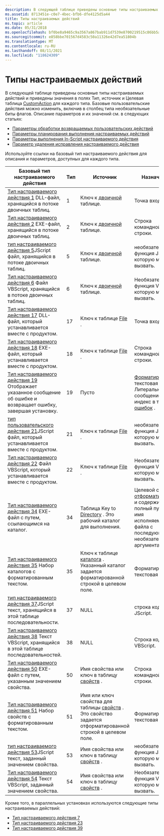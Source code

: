 ```yaml
---
description: В следующей таблице приведены основные типы настраиваемых действий и приведены значения в полях Тип, источник и Целевая таблица CustomAction для каждого типа.
ms.assetid: 8713451e-c0e7-4bec-bfb6-dfe4125d5a44
title: Типы настраиваемых действий
ms.topic: article
ms.date: 05/31/2018
ms.openlocfilehash: bf0be8a9465c9a3567a867bab911d7539e8700219515c86bb5a8fc2b7d5eff68
ms.sourcegitcommit: e858bbe701567d4583c50a11326e42d7ea51804b
ms.translationtype: MT
ms.contentlocale: ru-RU
ms.lasthandoff: 08/11/2021
ms.locfileid: "118624309"
---
```

# <a name="custom-action-types"></a>Типы настраиваемых действий

В следующей таблице приведены основные типы настраиваемых действий и приведены значения в полях Тип, источник и Целевая таблица [CustomAction](customaction-table.md) для каждого типа. Базовые пользовательские действия можно изменить, включив в столбец типа необязательные биты флагов. Описание параметров и их значений см. в следующих статьях:

-   [Параметры обработки возвращаемых пользовательских действий](custom-action-return-processing-options.md)
-   [Параметры планирования выполнения настраиваемых действий](custom-action-execution-scheduling-options.md)
-   [Параметры выполнения In-Script настраиваемого действия](custom-action-in-script-execution-options.md)
-   [Параметр удаления исправления настраиваемого действия](custom-action-patch-uninstall-option.md)

Используйте ссылки на базовый тип настраиваемого действия для описания и параметров, доступных для каждого типа.



| Базовый тип настраиваемого действия                                                                                                                           | Тип | Источник                                                                                                                              | Назначение                                                                                                                                     |
|----------------------------------------------------------------------------------------------------------------------------------------------------|------|-------------------------------------------------------------------------------------------------------------------------------------|--------------------------------------------------------------------------------------------------------------------------------------------|
| [Тип настраиваемого действия 1](custom-action-type-1.md) DLL-файл, хранящийся в потоке двоичных таблиц.<br/>                                               | 1    | Ключ к [двоичной](binary-table.md) таблице.                                                                                            | Точка входа DLL.                                                                                                                           |
| [Тип настраиваемого действия 2](custom-action-type-2.md) EXE-файл, хранящийся в потоке двоичных таблиц.<br/>                                               | 2    | Ключ к [двоичной](binary-table.md) таблице.                                                                                            | Строка командной строки.                                                                                                                       |
| [тип настраиваемого действия 5](custom-action-type-5.md)JScript файл, хранящийся в потоке двоичных таблиц.<br/>                                           | 5    | Ключ к [двоичной](binary-table.md) таблице.                                                                                            | необязательная функция JScript, которую можно вызвать.                                                                                           |
| [Тип настраиваемого действия 6](custom-action-type-6.md) Файл VBScript, хранящийся в потоке двоичных таблиц.<br/>                                          | 6    | Ключ к [двоичной](binary-table.md) таблице.                                                                                            | Необязательная функция VBScript, которую можно вызвать.                                                                                          |
| [Тип настраиваемого действия 17](custom-action-type-17.md) DLL-файл, который устанавливается вместе с продуктом.<br/>                                            | 17   | Ключ к таблице [File](file-table.md) .                                                                                                | Точка входа DLL.                                                                                                                           |
| [Тип настраиваемого действия 18](custom-action-type-18.md) EXE-файл, который устанавливается вместе с продуктом.<br/>                                            | 18   | Ключ к таблице [File](file-table.md) .                                                                                                | Строка командной строки.                                                                                                                       |
| [Тип настраиваемого действия 19](custom-action-type-19.md) Отображает указанное сообщение об ошибке и возвращает ошибку, завершая установку.<br/> | 19   | Пусто                                                                                                                               | [Форматированная](formatted.md) текстовая строка. Литеральное сообщение или индекс в таблице [ошибок](error-table.md) .                           |
| [тип пользовательского действия 21](custom-action-type-21.md)JScript файл, который устанавливается вместе с продуктом.<br/>                                        | 21   | Ключ к таблице [File](file-table.md) .                                                                                                | необязательная функция JScript, которую можно вызвать.                                                                                           |
| [Тип настраиваемого действия 22](custom-action-type-22.md) Файл VBScript, который устанавливается вместе с продуктом.<br/>                                       | 22   | Ключ к таблице [File](file-table.md) .                                                                                                | Необязательная функция VBScript, которую можно вызвать.                                                                                          |
| [Тип настраиваемого действия 34](custom-action-type-34.md) EXE-файл с путем, ссылающимся на каталог.<br/>                                       | 34   | Таблица Key to [Directory](directory-table.md) . Это рабочий каталог для выполнения.                                         | Целевой столбец [отформатирован](formatted.md) и содержит полный путь и имя исполняемого файла с последующими необязательными аргументами. |
| [Тип настраиваемого действия 35](custom-action-type-35.md) Набор каталогов с форматированным текстом.<br/>                                                    | 35   | Ключ к таблице [каталога](directory-table.md) . Указанный каталог задается форматированной строкой в целевом поле.   | Форматированная текстовая строка.                                                                                                                   |
| [тип настраиваемого действия 37](custom-action-type-37.md)JScript текст, хранящийся в этой таблице последовательности.<br/>                                           | 37   | NULL                                                                                                                                | строка кода JScript.                                                                                                                  |
| [Тип настраиваемого действия 38](custom-action-type-38.md) Текст VBScript, хранящийся в этой таблице последовательностей.<br/>                                          | 38   | NULL                                                                                                                                | Строка кода VBScript.                                                                                                                 |
| [Тип настраиваемого действия 50](custom-action-type-50.md) EXE-файл с путем, указанным значением свойства.<br/>                                 | 50   | Имя свойства или ключ в таблицу [свойств](property-table.md) .                                                                       | Строка командной строки.                                                                                                                       |
| [Тип настраиваемого действия 51](custom-action-type-51.md) Набор свойств с форматированным текстом.<br/>                                                     | 51   | Имя или ключ свойства для таблицы [свойств](property-table.md) . Это свойство задается отформатированной строкой в целевом поле. | Форматированная текстовая строка.                                                                                                                   |
| [тип настраиваемого действия 53](custom-action-type-53.md)JScript текст, заданный значением свойства.<br/>                                           | 53   | Имя свойства или ключ в таблицу [свойств](property-table.md) .                                                                       | необязательная функция JScript, которую можно вызвать.                                                                                           |
| [Тип настраиваемого действия 54](custom-action-type-54.md) Текст VBScript, заданный значением свойства.<br/>                                          | 54   | Имя свойства или ключ в таблицу [свойств](property-table.md) .                                                                       | Необязательная функция VBScript, которую можно вызвать.                                                                                          |



 

Кроме того, в параллельных установках используются следующие типы настраиваемых действий:

-   [Тип настраиваемого действия 7](custom-action-type-7.md)
-   [Тип настраиваемого действия 23](custom-action-type-23.md)
-   [Тип настраиваемого действия 39](custom-action-type-39.md)

 

 




